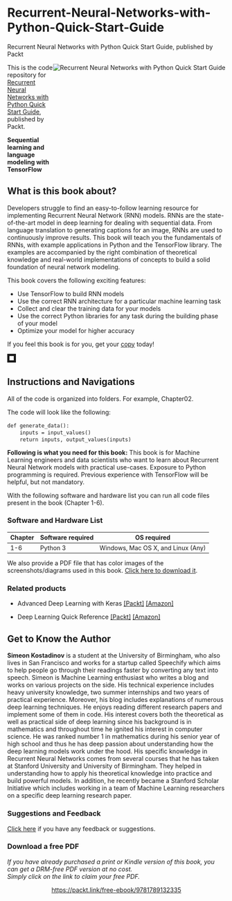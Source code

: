 


# Recurrent-Neural-Networks-with-Python-Quick-Start-Guide
Recurrent Neural Networks with Python Quick Start Guide, published by Packt

<a href="https://www.packtpub.com/big-data-and-business-intelligence/recurrent-neural-networks-python-quick-start-guide?utm_source=github&utm_medium=repository&utm_campaign=9781789132335"><img src="https://www.packtpub.com/sites/default/files/9781789132335_cover.png" alt="Recurrent Neural Networks with Python Quick Start Guide" height="256px" align="right"></a>

This is the code repository for [Recurrent Neural Networks with Python Quick Start Guide](https://www.packtpub.com/big-data-and-business-intelligence/recurrent-neural-networks-python-quick-start-guide?utm_source=github&utm_medium=repository&utm_campaign=9781789132335), published by Packt.

**Sequential learning and language modeling with TensorFlow**

## What is this book about?
Developers struggle to find an easy-to-follow learning resource for implementing Recurrent Neural Network (RNN) models. RNNs are the state-of-the-art model in deep learning for dealing with sequential data. From language translation to generating captions for an image, RNNs are used to continuously improve results. This book will teach you the fundamentals of RNNs, with example applications in Python and the TensorFlow library. The examples are accompanied by the right combination of theoretical knowledge and real-world implementations of concepts to build a solid foundation of neural network modeling.

This book covers the following exciting features:
* Use TensorFlow to build RNN models
* Use the correct RNN architecture for a particular machine learning task
* Collect and clear the training data for your models
* Use the correct Python libraries for any task during the building phase of your model
* Optimize your model for higher accuracy

If you feel this book is for you, get your [copy](https://www.amazon.com/dp/1789132339) today!

<a href="https://www.packtpub.com/?utm_source=github&utm_medium=banner&utm_campaign=GitHubBanner"><img src="https://raw.githubusercontent.com/PacktPublishing/GitHub/master/GitHub.png" 
alt="https://www.packtpub.com/" border="5" /></a>


## Instructions and Navigations
All of the code is organized into folders. For example, Chapter02.

The code will look like the following:
```
def generate_data():
    inputs = input_values()
    return inputs, output_values(inputs)
```

**Following is what you need for this book:**
This book is for Machine Learning engineers and data scientists who want to learn about Recurrent Neural Network models with practical use-cases. Exposure to Python programming is required. Previous experience with TensorFlow will be helpful, but not mandatory.

With the following software and hardware list you can run all code files present in the book (Chapter 1-6).

### Software and Hardware List

| Chapter  | Software required                   | OS required                        |
| -------- | ------------------------------------| -----------------------------------|
| 1-6      | Python 3                            | Windows, Mac OS X, and Linux (Any) |


We also provide a PDF file that has color images of the screenshots/diagrams used in this book. [Click here to download it](https://www.packtpub.com/sites/default/files/downloads/9781789132335_ColorImages.pdf).


### Related products
* Advanced Deep Learning with Keras [[Packt]](https://www.packtpub.com/big-data-and-business-intelligence/advanced-deep-learning-keras) [[Amazon]](https://www.amazon.com/dp/1788629418)

* Deep Learning Quick Reference [[Packt]](https://www.packtpub.com/big-data-and-business-intelligence/deep-learning-quick-reference) [[Amazon]](https://www.amazon.com/dp/1788837991)

## Get to Know the Author
**Simeon Kostadinov**
is a student at the University of Birmingham, who also lives in San Francisco and works for a startup called Speechify which aims to help people go through their readings faster by converting any text into speech. Simeon is Machine Learning enthusiast who writes a blog and works on various projects on the side. His technical experience includes heavy university knowledge, two summer internships and two years of practical experience. Moreover, his blog includes explanations of numerous deep learning techniques. He enjoys reading different research papers and implement some of them in code. His interest covers both the theoretical as well as practical side of deep learning since his background is in mathematics and throughout time he ignited his interest in computer science. He was ranked number 1 in mathematics during his senior year of high school and thus he has deep passion about understanding how the deep learning models work under the hood. His specific knowledge in Recurrent Neural Networks comes from several courses that he has taken at Stanford University and University of Birmingham. They helped in understanding how to apply his theoretical knowledge into practice and build powerful models. In addition, he recently became a Stanford Scholar Initiative which includes working in a team of Machine Learning researchers on a specific deep learning research paper.


### Suggestions and Feedback
[Click here](https://docs.google.com/forms/d/e/1FAIpQLSdy7dATC6QmEL81FIUuymZ0Wy9vH1jHkvpY57OiMeKGqib_Ow/viewform) if you have any feedback or suggestions.
### Download a free PDF

 <i>If you have already purchased a print or Kindle version of this book, you can get a DRM-free PDF version at no cost.<br>Simply click on the link to claim your free PDF.</i>
<p align="center"> <a href="https://packt.link/free-ebook/9781789132335">https://packt.link/free-ebook/9781789132335 </a> </p>